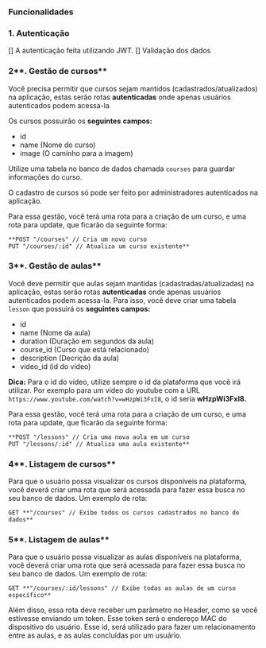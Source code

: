 ### **Funcionalidades**

### **1. Autenticação**

[] A autenticação feita utilizando JWT. 
[] Validação dos dados

### 2**. Gestão de cursos**

Você precisa permitir que cursos sejam mantidos (cadastrados/atualizados) na aplicação, estas serão rotas **autenticadas** onde apenas usuários autenticados podem acessa-la

Os cursos possuirão os **seguintes** **campos:** 

- id
- name (Nome do curso)
- image (O caminho para a imagem)

Utilize uma tabela no banco de dados chamada `courses` para guardar informações do curso.

O cadastro de cursos só pode ser feito por administradores autenticados na aplicação.

Para essa gestão, você terá uma rota para a criação de um curso, e uma rota para update, que ficarão da seguinte forma:

```tsx
**POST "/courses" // Cria um novo curso
PUT "/courses/:id" // Atualiza um curso existente**
```

### 3**. Gestão de aulas**

Você deve permitir que aulas sejam mantidas (cadastradas/atualizadas) na aplicação, estas serão  rotas **autenticadas** onde apenas usuários autenticados podem acessa-la. Para isso, você deve criar uma tabela `lesson` que possuirá os **seguintes campos:** 

- id
- name (Nome da aula)
- duration (Duração em segundos da aula)
- course_id (Curso que está relacionado)
- description (Decrição da aula)
- video_id (id do vídeo)

**Dica:** Para o id do vídeo, utilize sempre o id da plataforma que você irá utilizar. Por exemplo para um vídeo do youtube com a URL `https://www.youtube.com/watch?v=wHzpWi3FxI8`, o id seria **wHzpWi3FxI8.**

Para essa gestão, você terá uma rota para a criação de um curso, e uma rota para update, que ficarão da seguinte forma:

```tsx
**POST "/lessons" // Cria uma nova aula em um curso
PUT "/lessons/:id" // Atualiza uma aula existente**
```

### 4**. Listagem de cursos**

Para que o usuário possa visualizar os cursos disponíveis na plataforma, você deverá criar uma rota que será acessada para fazer essa busca no seu banco de dados. Um exemplo de rota:

```tsx
GET **"/courses" // Exibe todos os cursos cadastrados no banco de dados**
```

### 5**. Listagem de aulas**

Para que o usuário possa visualizar as aulas disponíveis na plataforma, você deverá criar uma rota que será acessada para fazer essa busca no seu banco de dados. Um exemplo de rota:

```tsx
GET **"/courses/:id/lessons" // Exibe todas as aulas de um curso específico**
```

Além disso, essa rota deve receber um parâmetro no Header, como se você estivesse enviando um token. Esse token será o endereço MAC do dispositivo do usuário. Esse id, será utilizado para fazer um relacionamento entre as aulas, e as aulas concluídas por um usuário.